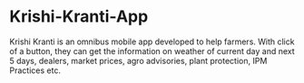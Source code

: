 # Krishi-Kranti-App
Krishi Kranti is an omnibus mobile app developed to help farmers. With click of a button, they can get the information on weather of current day and next 5 days, dealers, market prices, agro advisories, plant protection, IPM Practices etc.
